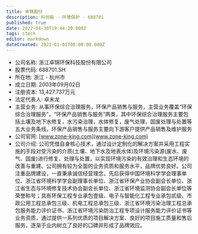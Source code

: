 ```yaml
---
title: 卓锦股份
description: 科创板 - 环境保护 - 688701
published: true
date: 2022-04-30T19:44:20.000Z
tags: stock
editor: markdown
dateCreated: 2022-01-01T00:00:00.000Z
---
```


- 公司名称: 浙江卓锦环保科技股份有限公司
- 股票代码: 688701.SH
- 所在地: 浙江 - 杭州市
- 成立日期: 2003年09月02日
- 注册资本: 13,427.737万元
- 法定代表人: 卓未龙
- 主营业务: 从事环保综合治理服务，环保产品销售与服务，主营业务覆盖“环保综合治理服务”，“环保产品销售与服务”两类，其中环保综合治理服务主要包括土壤及地下水修复，水污染治理，水体修复，废气处理，固废处理与处置等五大业务条线，环保产品销售与服务主要向下游客户提供产品销售及维护服务
- 公司官网: [www.zone-king.com](www.zone-king.com)
- 公司介绍: 公司凭借自身核心技术，通过设计定制化的解决方案并采用工程实施的手段对受污染的介质(土壤、地下水及地表水体)及环境污染源(废水、废气、固废)进行修复、处理与处置，以实现环境污染的有效治理和生态环境的改善与重建。公司拥有较为全面的业务资质和服务水平，品牌优势良好。公司注重品牌建设，一直秉承诚信经营理念，先后获得中国环境科学学会理事单位、浙江省环境科学学会副理事长单位、浙江省环保产业协会副会长单位、浙江省生态与环境修复技术协会副会长单位、浙江省环境监测协会副会长单位等荣誉称号；具有环保工程专业承包壹级、电子与智能化工程专业承包贰级、市政公用工程总承包三级、机电工程总承包三级、浙江省环境污染治理工程总承包服务能力评价证书、浙江省环境污染防治工程专项设计服务能力评价证书等业务资质，通过提供一系列优质的项目解决方案、良好的项目施工质量和售后服务，逐渐于业内树立了良好的口碑并形成了品牌效应。


